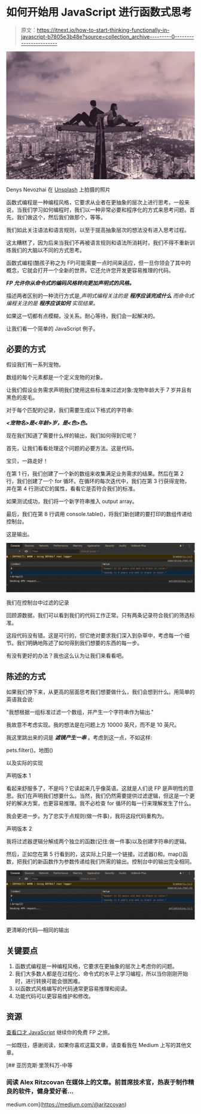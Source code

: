 # 如何开始用 JavaScript 进行函数式思考

> 原文：<https://itnext.io/how-to-start-thinking-functionally-in-javascript-b7805e3b48e?source=collection_archive---------0----------------------->

![](img/1a4c6da16398436ef3fe150a7db5d34f.png)

Denys Nevozhai 在 [Unsplash](https://unsplash.com?utm_source=medium&utm_medium=referral) 上拍摄的照片

函数式编程是一种编程风格，它要求从业者在更抽象的层次上进行思考。一般来说，当我们学习如何编程时，我们以一种非常必要和程序化的方式来思考问题。首先，我们做这个，然后我们做那个，等等。

我们如此关注语法和语言规则，以至于提高抽象层次的想法没有进入思考过程。

这太糟糕了，因为后来当我们不再被语言规则和语法所消耗时，我们不得不重新训练我们的大脑以不同的方式思考。

函数式编程(酷孩子称之为 FP)可能需要一点时间来适应，但一旦你领会了其中的概念，它就会打开一个全新的世界。它还允许您开发更容易推理的代码。

***FP 允许你从命令式的编码风格转向更加声明式的风格。***

描述两者区别的一种流行方式是,*声明式编程关注的是* ***程序应该完成什么*** *而命令式编程关注的是* ***程序应该如何*** *实现结果。*

如果这一切都有点模糊，没关系。耐心等待，我们会一起解决的。

让我们看一个简单的 JavaScript 例子。

## 必要的方式

假设我们有一系列宠物。

数组的每个元素都是一个定义宠物的对象。

让我们假设业务需求声明我们使用这些标准来过滤对象:宠物年龄大于 7 岁并且有黑色的皮毛。

对于每个匹配的记录，我们需要生成以下格式的字符串:

***<宠物名>是<年龄>岁，是<色>色。***

现在我们知道了需要什么样的输出，我们如何得到它呢？

首先，让我们看看处理这个问题的必要方法。这是代码。

宝贝，一路走好！

在第 1 行，我们创建了一个新的数组来收集满足业务需求的结果。然后在第 2 行，我们创建了一个 for 循环。在循环的每次迭代中，我们在第 3 行获得宠物，并在第 4 行测试它的属性，看看它是否符合我们的标准。

如果测试成功，我们将一个新字符串推入 output array。

最后，我们在第 8 行调用 console.table()，将我们新创建的要打印的数组传递给控制台。

这是输出。

![](img/8708f89fa42e3d8105a38dcbb0b5beea.png)

我们在控制台中过滤的记录

回顾源数据，我们可以看到我们的代码工作正常。只有两条记录符合我们的筛选标准。

这段代码没有错。这是可行的，但它绝对要求我们深入到杂草中，考虑每一个细节。我们明确地陈述了如何得到我们想要的东西的每一步。

有没有更好的办法？我也这么认为让我们来看看吧。

## 陈述的方式

如果我们停下来，从更高的层面思考我们想要做什么，我们会想到什么。用简单的英语我会说:

"我想根据一组标准过滤一个数组，并产生一个字符串作为输出."

我故意不考虑实现。我的想法是在问题上方 10000 英尺，而不是 10 英尺。

我这里跳出来的词是 ***滤镜******产生一串*** 。考虑到这一点，不如这样:

pets.filter()。地图()

以及实际的实现

声明版本 1

看起来舒服多了，不是吗？它读起来几乎像英语。这就是人们说 FP 是声明性的意思。我们在声明我们想要什么。当然，我们仍然需要提供过滤逻辑，但这是一个更好的解决方案，也更容易推理。我不必检查 for 循环的每一行来理解发生了什么。

我会更进一步。为了忠实于点规则(做一件事)，我将这段代码重构为。

声明版本 2

我将过滤器逻辑分解成两个独立的函数(记住:做一件事)以及创建字符串的逻辑。

然后，正如您在第 5 行看到的，这实际上只是一个链接。过滤器()和。map()函数，把我们的新函数作为参数传递给我们所需的输出。控制台中的输出完全相同。

![](img/8708f89fa42e3d8105a38dcbb0b5beea.png)

更清晰的代码—相同的输出

## 关键要点

1.  函数式编程是一种编程风格，它要求在更抽象的层次上考虑你的问题。
2.  我们大多数人都是在过程化、命令式的水平上学习编程，所以当你刚刚开始时，进行转换可能会很困难。
3.  以函数式风格编写的代码通常更容易推理和阅读。
4.  功能代码可以更容易维护和修改。

## 资源

[查看口才 JavaScript](https://eloquentjavascript.net/Eloquent_JavaScript.pdf) 继续你的免费 FP 之旅。

一如既往，感谢阅读，如果你喜欢这篇文章，请查看我在 Medium 上写的其他文章。

[](https://medium.com/@aritzcovan) [## 亚历克斯·里茨科万-中等

### 阅读 Alex Ritzcovan 在媒体上的文章。前首席技术官，热衷于制作精良的软件，健身爱好者…

medium.com](https://medium.com/@aritzcovan)